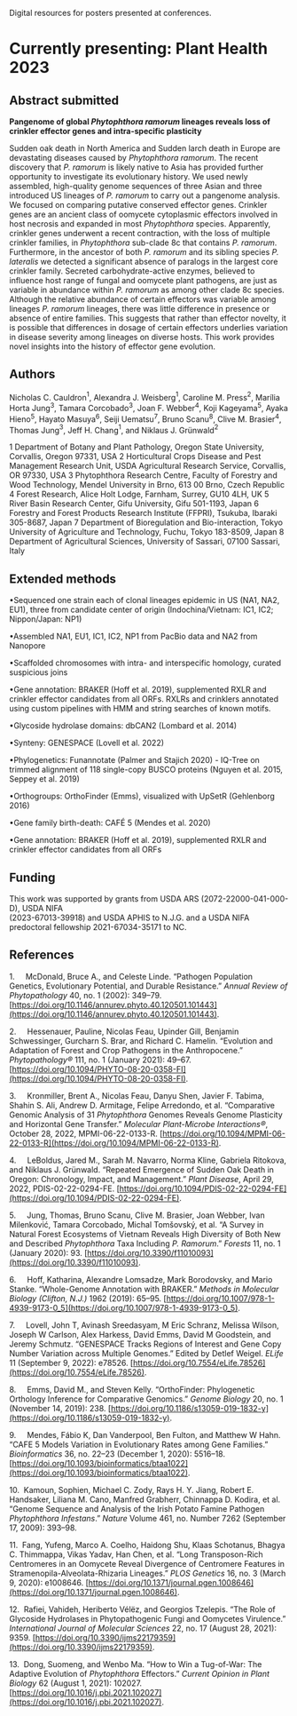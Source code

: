 Digital resources for posters presented at conferences.

# Currently presenting: Plant Health 2023

## Abstract submitted

**Pangenome of global _Phytophthora ramorum_ lineages reveals loss of crinkler effector genes and intra-specific plasticity**

Sudden oak death in North America and Sudden larch death in Europe are devastating diseases caused by _Phytophthora ramorum_. The recent discovery that _P. ramorum_ is likely native to Asia has provided further opportunity to investigate its evolutionary history. We used newly assembled, high-quality genome sequences of three Asian and three introduced US lineages of _P. ramorum_ to carry out a pangenome analysis. We focused on comparing putative conserved effector genes. Crinkler genes are an ancient class of oomycete cytoplasmic effectors involved in host necrosis and expanded in most _Phytophthora_ species. Apparently, crinkler genes underwent a recent contraction, with the loss of multiple crinkler families, in _Phytophthora_ sub-clade 8c that contains _P. ramorum_. Furthermore, in the ancestor of both _P. ramorum_ and its sibling species _P. lateralis_ we detected a significant absence of paralogs in the largest core crinkler family. Secreted carbohydrate-active enzymes, believed to influence host range of fungal and oomycete plant pathogens, are just as variable in abundance within _P. ramorum_ as among other clade 8c species. Although the relative abundance of certain effectors was variable among lineages _P. ramorum_ lineages, there was little difference in presence or absence of entire families. This suggests that rather than effector novelty, it is possible that differences in dosage of certain effectors underlies variation in disease severity among lineages on diverse hosts. This work provides novel insights into the history of effector gene evolution.

## Authors

Nicholas C. Cauldron$^1$, Alexandra J. Weisberg$^1$, Caroline M. Press$^2$, Marília Horta Jung$^3$, Tamara Corcobado$^3$, Joan F. Webber$^4$, Koji Kageyama$^5$, Ayaka Hieno$^5$, Hayato Masuya$^6$, Seiji Uematsu$^7$, Bruno Scanu$^8$, Clive M. Brasier$^4$, Thomas Jung$^3$, Jeff H. Chang$^1$, and Niklaus J. Grünwald$^2$

1 Department of Botany and Plant Pathology, Oregon State University, Corvallis, Oregon 97331, USA
2 Horticultural Crops Disease and Pest Management Research Unit, USDA Agricultural Research Service, Corvallis, OR 97330, USA
3 Phytophthora Research Centre, Faculty of Forestry and Wood Technology, Mendel University in Brno, 613 00 Brno, Czech Republic
4 Forest Research, Alice Holt Lodge, Farnham, Surrey, GU10 4LH, UK
5 River Basin Research Center, Gifu University, Gifu 501-1193, Japan
6 Forestry and Forest Products Research Institute (FFPRI), Tsukuba, Ibaraki 305-8687, Japan
7 Department of Bioregulation and Bio-interaction, Tokyo University of Agriculture and Technology, Fuchu, Tokyo 183-8509, Japan
8 Department of Agricultural Sciences, University of Sassari, 07100 Sassari, Italy

## Extended methods

•Sequenced one strain each of clonal lineages epidemic in US (NA1, NA2, EU1), three from candidate center of origin (Indochina/Vietnam: IC1, IC2; Nippon/Japan: NP1)

•Assembled NA1, EU1, IC1, IC2, NP1 from PacBio data and NA2 from Nanopore

•Scaffolded chromosomes with intra- and interspecific homology, curated suspicious joins

•Gene annotation: BRAKER (Hoff et al. 2019), supplemented RXLR and crinkler effector candidates from all ORFs. RXLRs and crinklers annotated using custom pipelines with HMM and string searches of known motifs.

•Glycoside hydrolase domains: dbCAN2 (Lombard et al. 2014)

•Synteny: GENESPACE (Lovell et al. 2022) 

•Phylogenetics: Funannotate (Palmer and Stajich 2020) - IQ-Tree on trimmed alignment of 118 single-copy BUSCO proteins (Nguyen et al. 2015, Seppey et al. 2019)

•Orthogroups: OrthoFinder (Emms), visualized with UpSetR (Gehlenborg 2016)

•Gene family birth-death: CAFÉ 5 (Mendes et al. 2020)

•Gene annotation: BRAKER (Hoff et al. 2019), supplemented RXLR and crinkler effector candidates from all ORFs

## Funding

This work was supported by grants from USDA ARS (2072-22000-041-000-D), USDA NIFA  
(2023-67013-39918) and USDA APHIS to N.J.G. and a USDA NIFA predoctoral fellowship 2021-67034-35171 to NC.

## References

1.     McDonald, Bruce A., and Celeste Linde. “Pathogen Population Genetics, Evolutionary Potential, and Durable Resistance.” _Annual Review of Phytopathology_ 40, no. 1 (2002): 349–79. [https://doi.org/10.1146/annurev.phyto.40.120501.101443](https://doi.org/10.1146/annurev.phyto.40.120501.101443).

2.     Hessenauer, Pauline, Nicolas Feau, Upinder Gill, Benjamin Schwessinger, Gurcharn S. Brar, and Richard C. Hamelin. “Evolution and Adaptation of Forest and Crop Pathogens in the Anthropocene.” _Phytopathology®_ 111, no. 1 (January 2021): 49–67. [https://doi.org/10.1094/PHYTO-08-20-0358-FI](https://doi.org/10.1094/PHYTO-08-20-0358-FI).

3.     Kronmiller, Brent A., Nicolas Feau, Danyu Shen, Javier F. Tabima, Shahin S. Ali, Andrew D. Armitage, Felipe Arredondo, et al. “Comparative Genomic Analysis of 31 _Phytophthora_ Genomes Reveals Genome Plasticity and Horizontal Gene Transfer.” _Molecular Plant-Microbe Interactions®_, October 28, 2022, MPMI-06-22-0133-R. [https://doi.org/10.1094/MPMI-06-22-0133-R](https://doi.org/10.1094/MPMI-06-22-0133-R).

4.     LeBoldus, Jared M., Sarah M. Navarro, Norma Kline, Gabriela Ritokova, and Niklaus J. Grünwald. “Repeated Emergence of Sudden Oak Death in Oregon: Chronology, Impact, and Management.” _Plant Disease_, April 29, 2022, PDIS-02-22-0294-FE. [https://doi.org/10.1094/PDIS-02-22-0294-FE](https://doi.org/10.1094/PDIS-02-22-0294-FE).

5.     Jung, Thomas, Bruno Scanu, Clive M. Brasier, Joan Webber, Ivan Milenković, Tamara Corcobado, Michal Tomšovský, et al. “A Survey in Natural Forest Ecosystems of Vietnam Reveals High Diversity of Both New and Described _Phytophthora_ Taxa Including _P. Ramorum_.” _Forests_ 11, no. 1 (January 2020): 93. [https://doi.org/10.3390/f11010093](https://doi.org/10.3390/f11010093).

6.     Hoff, Katharina, Alexandre Lomsadze, Mark Borodovsky, and Mario Stanke. “Whole-Genome Annotation with BRAKER.” _Methods in Molecular Biology (Clifton, N.J.)_ 1962 (2019): 65–95. [https://doi.org/10.1007/978-1-4939-9173-0_5](https://doi.org/10.1007/978-1-4939-9173-0_5).

7.     Lovell, John T, Avinash Sreedasyam, M Eric Schranz, Melissa Wilson, Joseph W Carlson, Alex Harkess, David Emms, David M Goodstein, and Jeremy Schmutz. “GENESPACE Tracks Regions of Interest and Gene Copy Number Variation across Multiple Genomes.” Edited by Detlef Weigel. _ELife_ 11 (September 9, 2022): e78526. [https://doi.org/10.7554/eLife.78526](https://doi.org/10.7554/eLife.78526).

8.     Emms, David M., and Steven Kelly. “OrthoFinder: Phylogenetic Orthology Inference for Comparative Genomics.” _Genome Biology_ 20, no. 1 (November 14, 2019): 238. [https://doi.org/10.1186/s13059-019-1832-y](https://doi.org/10.1186/s13059-019-1832-y).

9.     Mendes, Fábio K, Dan Vanderpool, Ben Fulton, and Matthew W Hahn. “CAFE 5 Models Variation in Evolutionary Rates among Gene Families.” _Bioinformatics_ 36, no. 22–23 (December 1, 2020): 5516–18. [https://doi.org/10.1093/bioinformatics/btaa1022](https://doi.org/10.1093/bioinformatics/btaa1022).

10.  Kamoun, Sophien, Michael C. Zody, Rays H. Y. Jiang, Robert E. Handsaker, Liliana M. Cano, Manfred Grabherr, Chinnappa D. Kodira, et al. “Genome Sequence and Analysis of the Irish Potato Famine Pathogen _Phytophthora Infestans_.” _Nature_ Volume 461, no. Number 7262 (September 17, 2009): 393–98.

11.  Fang, Yufeng, Marco A. Coelho, Haidong Shu, Klaas Schotanus, Bhagya C. Thimmappa, Vikas Yadav, Han Chen, et al. “Long Transposon-Rich Centromeres in an Oomycete Reveal Divergence of Centromere Features in Stramenopila-Alveolata-Rhizaria Lineages.” _PLOS Genetics_ 16, no. 3 (March 9, 2020): e1008646. [https://doi.org/10.1371/journal.pgen.1008646](https://doi.org/10.1371/journal.pgen.1008646).

12.  Rafiei, Vahideh, Heriberto Vélëz, and Georgios Tzelepis. “The Role of Glycoside Hydrolases in Phytopathogenic Fungi and Oomycetes Virulence.” _International Journal of Molecular Sciences_ 22, no. 17 (August 28, 2021): 9359. [https://doi.org/10.3390/ijms22179359](https://doi.org/10.3390/ijms22179359).

13.  Dong, Suomeng, and Wenbo Ma. “How to Win a Tug-of-War: The Adaptive Evolution of _Phytophthora_ Effectors.” _Current Opinion in Plant Biology_ 62 (August 1, 2021): 102027. [https://doi.org/10.1016/j.pbi.2021.102027](https://doi.org/10.1016/j.pbi.2021.102027).
